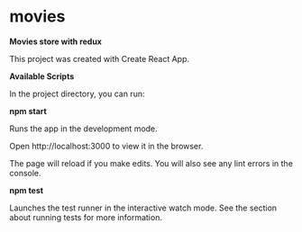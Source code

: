 # movies
**Movies store with redux**

This project was created with Create React App.

**Available Scripts**

In the project directory, you can run:

**npm start**

Runs the app in the development mode.

Open http://localhost:3000 to view it in the browser.

The page will reload if you make edits.
You will also see any lint errors in the console.

**npm test**

Launches the test runner in the interactive watch mode.
See the section about running tests for more information.
